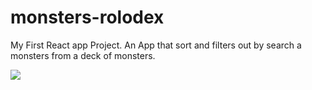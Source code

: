 # monsters-rolodex

My First React app Project. 
An App that sort and filters out by search a monsters from a deck of monsters. 

<img src="filesystem:chrome-extension://fdpohaocaechififmbbbbbknoalclacl/persistent/screencapture-nesyelimelech-github-io-monsters-rolodex-2019-10-26-11_25_54.jpg" />
